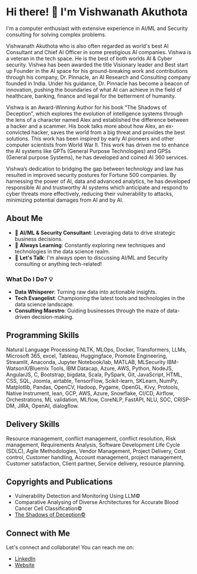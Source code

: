 # Hi there! 👋 I'm Vishwanath Akuthota

I'm a computer enthusiast with extensive experience in AI/ML and Security consulting for solving complex problems.

Vishwanath Akuthota who is also often regarded as world's best AI Consultant and Chief AI Officer in some prestigious AI companies. Vishwa is a veteran in the tech space. He is the best of both worlds Al & Cyber security. Vishwa has been awarded the title Visionary leader and Best start up Founder in the AI space for his ground-breaking work and contributions through his company, Dr. Pinnacle, an AI Research and Consulting company founded in India. Under his guidance, Dr. Pinnacle has become a beacon of innovation, pushing the boundaries of what AI can achieve in the field of healthcare, banking, finance and legal for the betterment of humanity.  

Vishwa is an Award-Winning Author for his book “The Shadows of Deception”, which explores the evolution of intelligence systems through the lens of a character named Alex and established the difference between a hacker and a scammer. His book talks more about how Alex, an ex-convicted hacker, saves the world from a big threat and provides the best solutions. This work has been inspired by early AI pioneers and other computer scientists from World War II. This work has driven me to enhance the AI systems like GPTs (General Purpose Technologies) and GPSs (General purpose Systems), he has developed and coined AI 360 services. 

Vishwa’s dedication to bridging the gap between technology and law has resulted in improved security postures for Fortune 500 companies. By harnessing the power of AI, data and advanced analytics, he has developed responsible AI and trustworthy AI systems which anticipate and respond to cyber threats more effectively, reducing their vulnerability to attacks, minimizing potential damages from AI and by AI.  

## About Me

- 💼 **AI/ML & Security Consultant**: Leveraging data to drive strategic business decisions.
- 🌱 **Always Learning**: Constantly exploring new techniques and technologies in the data science realm.
- 💬 **Let's Talk**: I'm always open to discussing AI/ML and Security consulting or anything tech-related!

### What Do I Do? 💡

- **Data Whisperer**: Turning raw data into actionable insights.
- **Tech Evangelist**: Championing the latest tools and technologies in the data science landscape.
- **Consulting Maestro**: Guiding businesses through the maze of data-driven decision-making.

## Programming Skills
Natural Language Processing-NLTK, MLOps, Docker, Transformers, LLMs, Microsoft 365, excel, Tableau,
Huggingface, Promote Engineering, Streamlit, Anaconda, Jupyter Notebook/lab, MATLAB, MLSecurity IBM-
WatsonX/Bluemix Tools, IBM Datacap, Azure, AWS, Python, NodeJS, AngularJS, C, Bootstrap, bigdata, Scala,
PySpark, Git, JavaScript, HTML, CSS, SQL, Joomla, airtable, TensorFlow, Scikit-learn, SKLearn, NumPy,
Matplotlib, Pandas, OpenCV, Hadoop, Pygame, OpenGL, Kivy, Protools, Native Instrument, lean, GCP, AWS,
Azure, Snowflake, CI/CD, Airflow, Orchestrations, ML validation, MLflow, CoreNLP, FastAPI, NLU, SOC,
CRISP-DM, JIRA, OpenAI, dialogflow.

## Delivery Skills
Resource management, conflict management, conflict resolution, Risk management, Requirements
Analysis, Software Development Life Cycle (SDLC), Agile Methodologies, Vendor Management, Project
Delivery, Cost control, Customer handling, Account management, project management, Customer
satisfaction, Client partner, Service delivery, resource planning.

## Copyrights and Publications
- Vulnerability Detection and Monitoring Using LLM©
- Comparative Analysing of Diverse Architectures for Accurate Blood Cancer Cell Classification©
- [The Shadows of Deception©](https://www.amazon.in/Shadows-Deception-Unveiling-Cyber-Realms/dp/9358478799)

## Connect with Me

Let's connect and collaborate! You can reach me on:

- [LinkedIn](https://www.linkedin.com/in/vishaku)
- [Website](https://www.drpinnacle.com)
